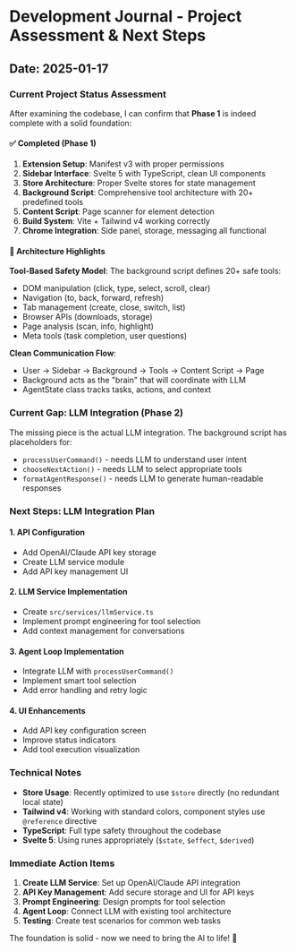 # Development Journal - Project Assessment & Next Steps

## Date: 2025-01-17

### Current Project Status Assessment

After examining the codebase, I can confirm that **Phase 1** is indeed complete with a solid foundation:

#### ✅ Completed (Phase 1)

1. **Extension Setup**: Manifest v3 with proper permissions
2. **Sidebar Interface**: Svelte 5 with TypeScript, clean UI components
3. **Store Architecture**: Proper Svelte stores for state management
4. **Background Script**: Comprehensive tool architecture with 20+ predefined tools
5. **Content Script**: Page scanner for element detection
6. **Build System**: Vite + Tailwind v4 working correctly
7. **Chrome Integration**: Side panel, storage, messaging all functional

#### 🔧 Architecture Highlights

**Tool-Based Safety Model**: The background script defines 20+ safe tools:

- DOM manipulation (click, type, select, scroll, clear)
- Navigation (to, back, forward, refresh)
- Tab management (create, close, switch, list)
- Browser APIs (downloads, storage)
- Page analysis (scan, info, highlight)
- Meta tools (task completion, user questions)

**Clean Communication Flow**:

- User → Sidebar → Background → Tools → Content Script → Page
- Background acts as the "brain" that will coordinate with LLM
- AgentState class tracks tasks, actions, and context

### Current Gap: LLM Integration (Phase 2)

The missing piece is the actual LLM integration. The background script has placeholders for:

- `processUserCommand()` - needs LLM to understand user intent
- `chooseNextAction()` - needs LLM to select appropriate tools
- `formatAgentResponse()` - needs LLM to generate human-readable responses

### Next Steps: LLM Integration Plan

#### 1. API Configuration

- Add OpenAI/Claude API key storage
- Create LLM service module
- Add API key management UI

#### 2. LLM Service Implementation

- Create `src/services/llmService.ts`
- Implement prompt engineering for tool selection
- Add context management for conversations

#### 3. Agent Loop Implementation

- Integrate LLM with `processUserCommand()`
- Implement smart tool selection
- Add error handling and retry logic

#### 4. UI Enhancements

- Add API key configuration screen
- Improve status indicators
- Add tool execution visualization

### Technical Notes

- **Store Usage**: Recently optimized to use `$store` directly (no redundant local state)
- **Tailwind v4**: Working with standard colors, component styles use `@reference` directive
- **TypeScript**: Full type safety throughout the codebase
- **Svelte 5**: Using runes appropriately (`$state`, `$effect`, `$derived`)

### Immediate Action Items

1. **Create LLM Service**: Set up OpenAI/Claude API integration
2. **API Key Management**: Add secure storage and UI for API keys
3. **Prompt Engineering**: Design prompts for tool selection
4. **Agent Loop**: Connect LLM with existing tool architecture
5. **Testing**: Create test scenarios for common web tasks

The foundation is solid - now we need to bring the AI to life! 🚀

